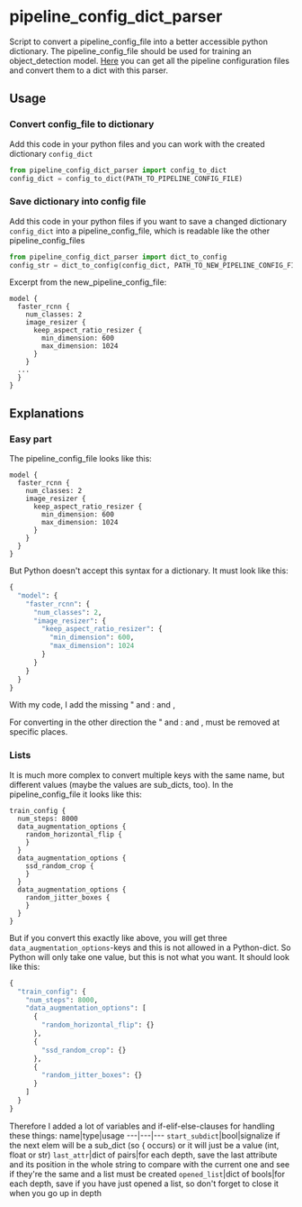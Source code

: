 # pipeline_config_dict_parser
Script to convert a pipeline_config_file into a better accessible python dictionary.
The pipeline_config_file should be used for training an object_detection model. [Here](https://github.com/tensorflow/models/tree/master/research/object_detection/samples/configs) you can get all the pipeline configuration files and convert them to a dict with this parser.

## Usage
### Convert config_file to dictionary
Add this code in your python files and you can work with the created dictionary `config_dict`

```py
from pipeline_config_dict_parser import config_to_dict
config_dict = config_to_dict(PATH_TO_PIPELINE_CONFIG_FILE)
```

### Save dictionary into config file
Add this code in your python files if you want to save a changed dictionary `config_dict` into a pipeline_config_file, which is readable like the other pipeline_config_files

```py
from pipeline_config_dict_parser import dict_to_config
config_str = dict_to_config(config_dict, PATH_TO_NEW_PIPELINE_CONFIG_FILE)
```

Excerpt from the new_pipeline_config_file:

```
model {
  faster_rcnn {
    num_classes: 2
    image_resizer {
      keep_aspect_ratio_resizer {
        min_dimension: 600
        max_dimension: 1024
      }
    }
  ...
  }
}
```

## Explanations
### Easy part
The pipeline_config_file looks like this:
```
model {
  faster_rcnn {
    num_classes: 2
    image_resizer {
      keep_aspect_ratio_resizer {
        min_dimension: 600
        max_dimension: 1024
      }
    }
  }
}
```
But Python doesn't accept this syntax for a dictionary. It must look like this:
```py
{
  "model": {
    "faster_rcnn": {
      "num_classes": 2,
      "image_resizer": {
        "keep_aspect_ratio_resizer": {
          "min_dimension": 600,
          "max_dimension": 1024
        }
      }
    }
  }
}
```
With my code, I add the missing " and : and ,

For converting in the other direction the " and : and , must be removed at specific places.
### Lists
It is much more complex to convert multiple keys with the same name, but different values (maybe the values are sub_dicts, too).
In the pipeline_config_file it looks like this:
```
train_config {
  num_steps: 8000
  data_augmentation_options {
    random_horizontal_flip {
    }
  }
  data_augmentation_options {
    ssd_random_crop {
    }
  }
  data_augmentation_options {
    random_jitter_boxes {
    }
  }
}
```
But if you convert this exactly like above, you will get three `data_augmentation_options`-keys and this is not allowed in a Python-dict. So Python will only take one value, but this is not what you want. It should look like this:
```py
{
  "train_config": {
    "num_steps": 8000,
    "data_augmentation_options": [
      {
        "random_horizontal_flip": {}
      },
      {
        "ssd_random_crop": {}
      },
      {
        "random_jitter_boxes": {}
      }
    ]
  }
}
```
Therefore I added a lot of variables and if-elif-else-clauses for handling these things:
name|type|usage
---|---|---
`start_subdict`|bool|signalize if the next elem will be a sub_dict (so { occurs) or it will just be a value (int, float or str)
`last_attr`|dict of pairs|for each depth, save the last attribute and its position in the whole string to compare with the current one and see if they're the same and a list must be created
`opened_list`|dict of bools|for each depth, save if you have just opened a list, so don't forget to close it when you go up in depth
